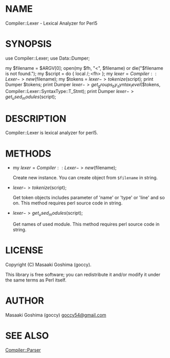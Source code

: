 # NAME

Compiler::Lexer - Lexical Analyzer for Perl5

# SYNOPSIS

use Compiler::Lexer;
use Data::Dumper;

my $filename = $ARGV[0];
open(my $fh, "<", $filename) or die("$filename is not found.");
my $script = do { local $/; <$fh> };
my $lexer = Compiler::Lexer->new($filename);
my $tokens = $lexer->tokenize($script);
print Dumper $tokens;
print Dumper $lexer->get_groups_by_syntax_level($$tokens, Compiler::Lexer::SyntaxType::T_Stmt);
print Dumper $lexer->get_used_modules($script);

# DESCRIPTION

Compiler::Lexer is lexical analyzer for perl5.

# METHODS

- my $lexer = Compiler::Lexer->new($filename);

  Create new instance. You can create object from `$filename` in string.

- $lexer->tokenize($script);

  Get token objects includes parameter of 'name' or 'type' or 'line' and so on.
  This method requires perl source code in string.

- $lexer->get_used_modules($script);

  Get names of used module. This method requires perl source code in string.

# LICENSE

Copyright (C) Masaaki Goshima (goccy).

This library is free software; you can redistribute it and/or modify
it under the same terms as Perl itself.

# AUTHOR

Masaaki Goshima (goccy) <goccy54@gmail.com>

# SEE ALSO

[Compiler::Parser](http://search.cpan.org/perldoc?Compiler::Parser)
